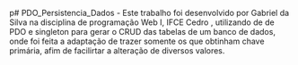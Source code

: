 p# PDO_Persistencia_Dados -  Este trabalho foi desenvolvido por Gabriel da Silva na disciplina de programação Web I, IFCE Cedro , utilizando de de PDO e singleton para gerar o CRUD das tabelas de um banco de dados, onde foi feita a adaptação de trazer somente os que obtinham chave primária, afim de facilirtar a alteração de diversos valores. 
